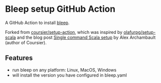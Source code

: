 # Bleep setup GitHub Action

A GitHub Action to install [bleep](https://bleep.build).

Forked from [coursier/setup-action](https://github.com/coursier/setup-action), 
which was inspired by [olafurpg/setup-scala](https://github.com/olafurpg/setup-scala) 
and the blog post [Single command Scala setup](https://alexarchambault.github.io/posts/2020-09-21-cs-setup.html) by Alex Archambault (author of Coursier).

## Features

- run bleep on any platform: Linux, MacOS, Windows
- will install the version you have configured in bleep.yaml

